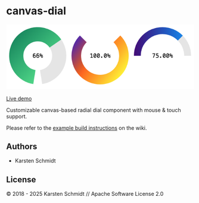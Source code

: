 # canvas-dial

![screenshot](https://raw.githubusercontent.com/thi-ng/umbrella/develop/assets/examples/canvas-dial.png)

[Live demo](http://demo.thi.ng/umbrella/canvas-dial/)

Customizable canvas-based radial dial component with mouse & touch
support.

Please refer to the [example build
instructions](https://github.com/thi-ng/umbrella/wiki/Example-build-instructions)
on the wiki.

## Authors

- Karsten Schmidt

## License

&copy; 2018 - 2025 Karsten Schmidt // Apache Software License 2.0
